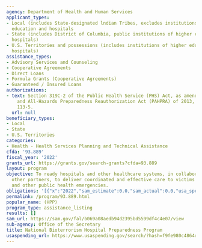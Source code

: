 ```yaml
---
agency: Department of Health and Human Services
applicant_types:
- Local (includes State-designated lndian Tribes, excludes institutions of higher
  education and hospitals
- State (includes District of Columbia, public institutions of higher education and
  hospitals)
- U.S. Territories and possessions (includes institutions of higher education and
  hospitals)
assistance_types:
- Advisory Services and Counseling
- Cooperative Agreements
- Direct Loans
- Formula Grants (Cooperative Agreements)
- Guaranteed / Insured Loans
authorizations:
- text: Section 319C-2 of the Public Health Service (PHS) Act, as amended by the Pandemic
    and All-Hazards Preparedness Reauthorization Act (PAHPRA) of 2013, Public Law
    113-5.
  url: null
beneficiary_types:
- Local
- State
- U.S. Territories
categories:
- Health - Health Services Planning and Technical Assistance
cfda: '93.889'
fiscal_year: '2022'
grants_url: https://grants.gov/search-grants?cfda=93.889
layout: program
objective: To ready hospitals and other healthcare systems, in collaboration with
  other partners, to deliver coordinated and effective care to victims of terrorism
  and other public health emergencies.
obligations: '[{"x":"2022","sam_estimate":0.0,"sam_actual":0.0,"usa_spending_actual":232273832.21},{"x":"2023","sam_estimate":0.0,"sam_actual":0.0,"usa_spending_actual":225673151.47},{"x":"2024","sam_estimate":0.0,"sam_actual":0.0,"usa_spending_actual":254096962.92}]'
permalink: /program/93.889.html
popular_name: (HPP)
program_type: assistance_listing
results: []
sam_url: https://sam.gov/fal/b069a08aedb94d2395bd5599df4c4e07/view
sub-agency: Office of the Secretary
title: National Bioterrorism Hospital Preparedness Program
usaspending_url: https://www.usaspending.gov/search/?hash=f9fe980c4864d557b6804e3a30e113d5
---
```

